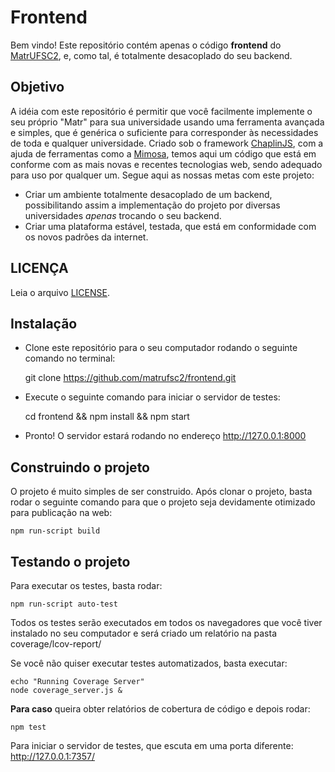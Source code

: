 # Frontend

Bem vindo! Este repositório contém apenas o código **frontend** do [MatrUFSC2](http://matrufsc2.appspot.com), e, como tal, é totalmente desacoplado do seu backend.

## Objetivo

A idéia com este repositório é permitir que você facilmente implemente o seu próprio "Matr" para sua universidade usando uma ferramenta avançada e simples, que é genérica o suficiente para corresponder às necessidades de toda e qualquer universidade.
Criado sob o framework [ChaplinJS](http://chaplinjs.org), com a ajuda de ferramentas como a [Mimosa](http://mimosa.io), temos aqui um código que está em conforme com as mais novas e recentes tecnologias web, sendo adequado para uso por qualquer um. Segue aqui as nossas metas com este projeto:

- Criar um ambiente totalmente desacoplado de um backend, possibilitando assim a implementação do projeto por diversas universidades *apenas* trocando o seu backend.
- Criar uma plataforma estável, testada, que está em conformidade com os novos padrões da internet.

## LICENÇA

Leia o arquivo [LICENSE](https://github.com/matrufsc2/frontend/blob/develop/LICENSE.md).

## Instalação

- Clone este repositório para o seu computador rodando o seguinte comando no terminal:

	git clone https://github.com/matrufsc2/frontend.git

- Execute o seguinte comando para iniciar o servidor de testes:

	cd frontend && npm install && npm start

- Pronto! O servidor estará rodando no endereço http://127.0.0.1:8000 

## Construindo o projeto

O projeto é muito simples de ser construido. Após clonar o projeto, basta rodar o seguinte comando para que o projeto seja devidamente otimizado para publicação na web:


	npm run-script build


## Testando o projeto

Para executar os testes, basta rodar:

	npm run-script auto-test

Todos os testes serão executados em todos os navegadores que você tiver instalado no seu computador e será criado um relatório na pasta coverage/lcov-report/

Se você não quiser executar testes automatizados, basta executar:

	echo "Running Coverage Server"
	node coverage_server.js &

**Para caso** queira obter relatórios de cobertura de código e depois rodar:

	npm test

Para iniciar o servidor de testes, que escuta em uma porta diferente: http://127.0.0.1:7357/